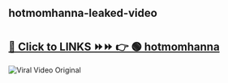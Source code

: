 
 ## hotmomhanna-leaked-video 

# <h2><a href="https://clipsfans.com/hotmomhanna&ref=git">🔗 Click to LINKS ⏩⏩ 👉 🟢 hotmomhanna </a></h2>

<a href="https://clipsfans.com/hotmomhanna&ref=git" rel="nofollow" data-target="animated-image.originalLink"><img src="https://i.ibb.co.com/xMMVF88/686577567.gif" alt="Viral Video Original" style="max-width: 100%; display: inline-block;" data-target="animated-image.originalImage"></a>
